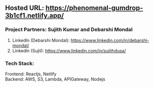## Hosted URL: https://phenomenal-gumdrop-3b1cf1.netlify.app/

### Project Partners: Sujith Kumar and Debarshi Mondal 
1. Linkedln (Debarshi Mondal): https://www.linkedin.com/in/debarshi-mondal/
2. Linkedln (Sujit): https://www.linkedin.com/in/sujithdusa/


### Tech Stack: 

Frontend: Reactjs, Netlify <br/>
Backend: AWS, S3, Lambda, APIGateway, Nodejs
